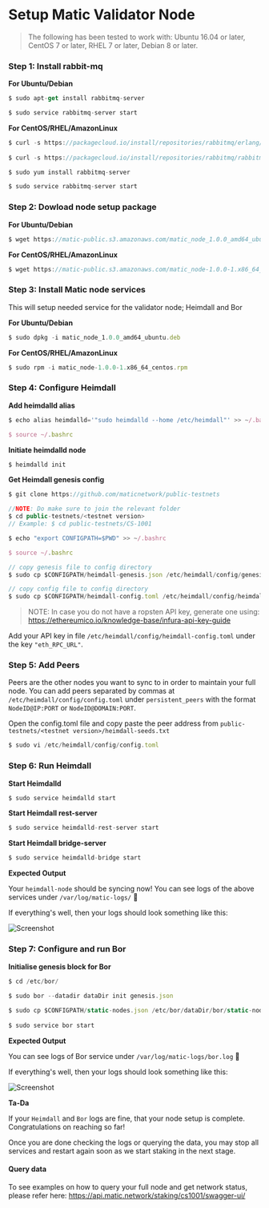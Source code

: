 
# Setup Matic Validator Node

> The following has been tested to work with: Ubuntu 16.04 or later, CentOS 7 or later, RHEL 7 or later,  Debian  8 or later.

### Step 1: Install rabbit-mq

**For Ubuntu/Debian**

```js
$ sudo apt-get install rabbitmq-server

$ sudo service rabbitmq-server start
```
    
**For CentOS/RHEL/AmazonLinux**

```js
$ curl -s https://packagecloud.io/install/repositories/rabbitmq/erlang/script.rpm.sh | sudo bash
    
$ curl -s https://packagecloud.io/install/repositories/rabbitmq/rabbitmq-server/script.rpm.sh | sudo bash

$ sudo yum install rabbitmq-server

$ sudo service rabbitmq-server start
```
   
### Step 2: Dowload node setup package

**For Ubuntu/Debian**

```js
$ wget https://matic-public.s3.amazonaws.com/matic_node_1.0.0_amd64_ubuntu.deb
```

**For CentOS/RHEL/AmazonLinux**
    
```js
$ wget https://matic-public.s3.amazonaws.com/matic_node-1.0.0-1.x86_64_centos.rpm
```
    
### Step 3: Install Matic node services
    
This will setup needed service for the validator node; Heimdall and Bor

**For Ubuntu/Debian**
   
```js
$ sudo dpkg -i matic_node_1.0.0_amd64_ubuntu.deb
```
   
**For CentOS/RHEL/AmazonLinux**
   
```js
$ sudo rpm -i matic_node-1.0.0-1.x86_64_centos.rpm
```

### Step 4: Configure Heimdall

**Add heimdalld alias**

```js
$ echo alias heimdalld='"sudo heimdalld --home /etc/heimdall"' >> ~/.bashrc

$ source ~/.bashrc
```

**Initiate heimdalld node**

```js
$ heimdalld init
```

**Get Heimdall genesis config**

```js
$ git clone https://github.com/maticnetwork/public-testnets

//NOTE: Do make sure to join the relevant folder
$ cd public-testnets/<testnet version>
// Example: $ cd public-testnets/CS-1001

$ echo "export CONFIGPATH=$PWD" >> ~/.bashrc

$ source ~/.bashrc

// copy genesis file to config directory
$ sudo cp $CONFIGPATH/heimdall-genesis.json /etc/heimdall/config/genesis.json

// copy config file to config directory
$ sudo cp $CONFIGPATH/heimdall-config.toml /etc/heimdall/config/heimdall-config.toml
```

> NOTE: In case you do not have a ropsten API key, generate one using: https://ethereumico.io/knowledge-base/infura-api-key-guide

Add your API key in file `/etc/heimdall/config/heimdall-config.toml` under the key `"eth_RPC_URL"`.
    
### Step 5: Add Peers

Peers are the other nodes you want to sync to in order to maintain your full node. You can add peers separated by commas at `/etc/heimdall/config/config.toml` under `persistent_peers` with the format `NodeID@IP:PORT` or `NodeID@DOMAIN:PORT`.

Open the config.toml file and copy paste the peer address from `public-testnets/<testnet version>/heimdall-seeds.txt`

``` js
$ sudo vi /etc/heimdall/config/config.toml 
```

### Step 6: Run Heimdall

**Start Heimdalld**
    
```js
$ sudo service heimdalld start 
``` 
      
**Start Heimdall rest-server**
    
```js
$ sudo service heimdalld-rest-server start
```
    
**Start Heimdall bridge-server**
    
```js
$ sudo service heimdalld-bridge start
``` 

**Expected Output**

Your `heimdall-node` should be syncing now! You can see logs of the above services under `/var/log/matic-logs/` 🤩

If everything's well, then your logs should look something like this:

![Screenshot](../images/expected_heimdall.png)
    
### Step 7: Configure and run Bor

**Initialise genesis block for Bor**
   
```js
$ cd /etc/bor/
    
$ sudo bor --datadir dataDir init genesis.json

$ sudo cp $CONFIGPATH/static-nodes.json /etc/bor/dataDir/bor/static-nodes.json
   
$ sudo service bor start
```

**Expected Output**

You can see logs of Bor service under `/var/log/matic-logs/bor.log` 🤩

If everything's well, then your logs should look something like this:

![Screenshot](../images/expected_bor.png)

**Ta-Da**

If your `Heimdall` and `Bor` logs are fine, that your node setup is complete. Congratulations on reaching so far!

Once you are done checking the logs or querying the data, you may stop all services and restart again soon as we start staking in the next stage.

#### Query data

To see examples on how to query your full node and get network status, please refer here: https://api.matic.network/staking/cs1001/swagger-ui/
